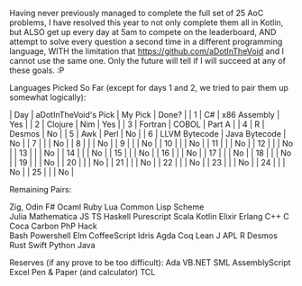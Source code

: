Having never previously managed to complete the full set of 25 AoC problems, I have resolved this year to not only complete them all in Kotlin, but ALSO get up every day at 5am to compete on the leaderboard, AND attempt to solve every question a second time in a different programming language, WITH the limitation that https://github.com/aDotInTheVoid and I cannot use the same one.
Only the future will tell if I will succeed at any of these goals. :P

Languages Picked So Far (except for days 1 and 2, we tried to pair them up somewhat logically):

| Day | aDotInTheVoid's Pick | My Pick       | Done?  |
|   1 | C#                   | x86 Assembly  | Yes    |
|   2 | Clojure              | Nim           | Yes    |
|   3 | Fortran              | COBOL         | Part A |
|   4 | R                    | Desmos        | No     |
|   5 | Awk                  | Perl          | No     |
|   6 | LLVM Bytecode        | Java Bytecode | No     |
|   7 |                      |               | No     |
|   8 |                      |               | No     |
|   9 |                      |               | No     |
|  10 |                      |               | No     |
|  11 |                      |               | No     |
|  12 |                      |               | No     |
|  13 |                      |               | No     |
|  14 |                      |               | No     |
|  15 |                      |               | No     |
|  16 |                      |               | No     |
|  17 |                      |               | No     |
|  18 |                      |               | No     |
|  19 |                      |               | No     |
|  20 |                      |               | No     |
|  21 |                      |               | No     |
|  22 |                      |               | No     |
|  23 |                      |               | No     |
|  24 |                      |               | No     |
|  25 |                      |               | No     |

Remaining Pairs:

Zig,        Odin
F#          Ocaml
Ruby        Lua
Common Lisp Scheme      
Julia       Mathematica
JS          TS 
Haskell     Purescript
Scala       Kotlin
Elixir      Erlang
C++         C
Coca        Carbon
PhP         Hack   
Bash        Powershell
Elm         CoffeeScript
Idris       Agda
Coq         Lean
J           APL
R           Desmos  
Rust        Swift
Python      Java

Reserves (if any prove to be too difficult):
Ada
VB.NET
SML
AssemblyScript
Excel
Pen & Paper (and calculator)
TCL
